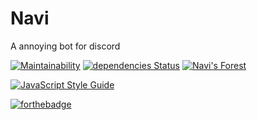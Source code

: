 # Navi
A annoying bot for discord

[![Maintainability](https://api.codeclimate.com/v1/badges/f23eafdbeb3e7fbe8d54/maintainability)](https://codeclimate.com/github/amreuland/navi-bot/maintainability)
[![dependencies Status](https://david-dm.org/amreuland/navi-bot/status.svg)](https://david-dm.org/amreuland/navi-bot)
[![Navi's Forest](https://discordapp.com/api/guilds/421366326775513108/embed.png)](https://discord.gg/jPhuKT8)

[![JavaScript Style Guide](https://cdn.rawgit.com/standard/standard/master/badge.svg)](https://github.com/standard/standard)

[![forthebadge](https://forthebadge.com/images/badges/built-with-love.svg)](https://forthebadge.com)
